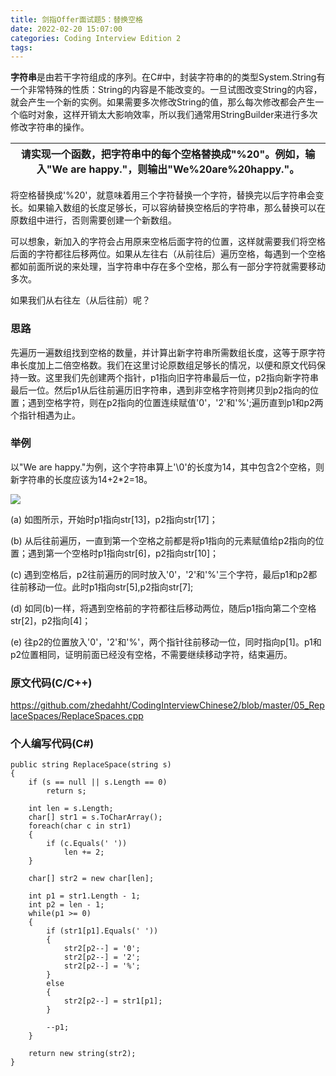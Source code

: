 ```yaml
---
title: 剑指Offer面试题5：替换空格
date: 2022-02-20 15:07:00
categories: Coding Interview Edition 2
tags:
---
```


**字符串**是由若干字符组成的序列。在C#中，封装字符串的的类型System.String有一个非常特殊的性质：String的内容是不能改变的。一旦试图改变String的内容，就会产生一个新的实例。如果需要多次修改String的值，那么每次修改都会产生一个临时对象，这样开销太大影响效率，所以我们通常用StringBuilder来进行多次修改字符串的操作。

<!--more-->

|请实现一个函数，把字符串中的每个空格替换成"%20"。例如，输入"We are happy."，则输出"We%20are%20happy."。|
|---|

将空格替换成'%20'，就意味着用三个字符替换一个字符，替换完以后字符串会变长。如果输入数组的长度足够长，可以容纳替换空格后的字符串，那么替换可以在原数组中进行，否则需要创建一个新数组。

可以想象，新加入的字符会占用原来空格后面字符的位置，这样就需要我们将空格后面的字符都往后移两位。如果从左往右（从前往后）遍历空格，每遇到一个空格都如前面所说的来处理，当字符串中存在多个空格，那么有一部分字符就需要移动多次。

如果我们从右往左（从后往前）呢？

### 思路
先遍历一遍数组找到空格的数量，并计算出新字符串所需数组长度，这等于原字符串长度加上二倍空格数。我们在这里讨论原数组足够长的情况，以便和原文代码保持一致。这里我们先创建两个指针，p1指向旧字符串最后一位，p2指向新字符串最后一位。然后p1从后往前遍历旧字符串，遇到非空格字符则拷贝到p2指向的位置；遇到空格字符，则在p2指向的位置连续赋值'0'，'2'和'%';遍历直到p1和p2两个指针相遇为止。

### 举例
以"We are happy."为例，这个字符串算上'\0'的长度为14，其中包含2个空格，则新字符串的长度应该为14+2*2=18。

![](/2022/02/20/coding-interview/coding-interview-5/replace-space.jpg)

(a) 如图所示，开始时p1指向str[13]，p2指向str[17]；

(b) 从后往前遍历，一直到第一个空格之前都是将p1指向的元素赋值给p2指向的位置；遇到第一个空格时p1指向str[6]，p2指向str[10]；

(c) 遇到空格后，p2往前遍历的同时放入'0'，'2'和'%'三个字符，最后p1和p2都往前移动一位。此时p1指向str[5],p2指向str[7];

(d) 如同(b)一样，将遇到空格前的字符都往后移动两位，随后p1指向第二个空格str[2]，p2指向[4]；

(e) 往p2的位置放入'0'，'2'和'%'，两个指针往前移动一位，同时指向p[1]。p1和p2位置相同，证明前面已经没有空格，不需要继续移动字符，结束遍历。

### 原文代码(C/C++)
https://github.com/zhedahht/CodingInterviewChinese2/blob/master/05_ReplaceSpaces/ReplaceSpaces.cpp

### 个人编写代码(C#)
```
public string ReplaceSpace(string s)
{
    if (s == null || s.Length == 0)
        return s;

    int len = s.Length;
    char[] str1 = s.ToCharArray();
    foreach(char c in str1)
    {
        if (c.Equals(' '))
            len += 2;
    }
    
    char[] str2 = new char[len];

    int p1 = str1.Length - 1;
    int p2 = len - 1;
    while(p1 >= 0)
    {
        if (str1[p1].Equals(' '))
        {
            str2[p2--] = '0';
            str2[p2--] = '2';
            str2[p2--] = '%';
        }
        else
        {
            str2[p2--] = str1[p1];
        }

        --p1;
    }

    return new string(str2);
}
```
